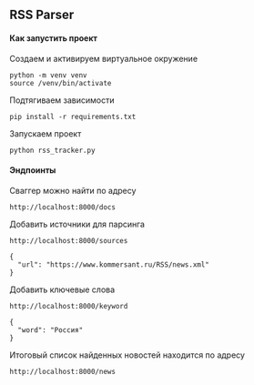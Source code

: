 ## RSS Parser

#### Как запустить проект

Создаем и активируем виртуальное окружение

```
python -m venv venv
source /venv/bin/activate
```

Подтягиваем зависимости

```
pip install -r requirements.txt
```


Запускаем проект

```
python rss_tracker.py
```


#### Эндпоинты

Сваггер можно найти по адресу 

```
http://localhost:8000/docs
```

Добавить источники для парсинга
```
http://localhost:8000/sources
```

```
{
  "url": "https://www.kommersant.ru/RSS/news.xml"
}
```

Добавить ключевые слова
```
http://localhost:8000/keyword
```

```
{
  "word": "Россия"
}
```

Итоговый список найденных новостей находится по адресу
```
http://localhost:8000/news
```